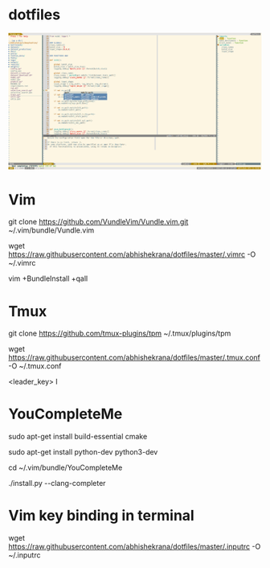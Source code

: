 # dotfiles

![Screenshot](screenshot1.png)

# Vim
git clone https://github.com/VundleVim/Vundle.vim.git ~/.vim/bundle/Vundle.vim

wget https://raw.githubusercontent.com/abhishekrana/dotfiles/master/.vimrc -O ~/.vimrc

vim +BundleInstall +qall


# Tmux
git clone https://github.com/tmux-plugins/tpm ~/.tmux/plugins/tpm

wget https://raw.githubusercontent.com/abhishekrana/dotfiles/master/.tmux.conf -O ~/.tmux.conf

<leader_key> I


# YouCompleteMe
sudo apt-get install build-essential cmake

sudo apt-get install python-dev python3-dev

cd ~/.vim/bundle/YouCompleteMe

./install.py --clang-completer


# Vim key binding in terminal
wget https://raw.githubusercontent.com/abhishekrana/dotfiles/master/.inputrc -O ~/.inputrc

